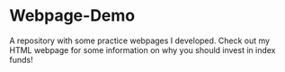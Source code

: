 # Webpage-Demo
A repository with some practice webpages I developed.
Check out my HTML webpage for some information on why you should invest in index funds!
